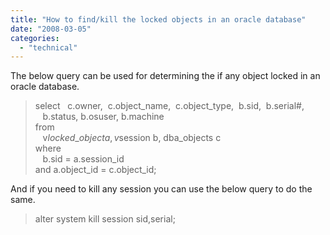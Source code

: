 ```yaml
---
title: "How to find/kill the locked objects in an oracle database"
date: "2008-03-05"
categories: 
  - "technical"
---
```


The below query can be used for determining the if any object locked in an oracle database.

> select   c.owner,  c.object\_name,  c.object\_type,  b.sid,  b.serial#,  
>    b.status, b.osuser, b.machine  
> from  
>    v$locked\_object a , v$session b, dba\_objects c  
> where  
>    b.sid = a.session\_id  
> and a.object\_id = c.object\_id;

And if you need to kill any session you can use the below query to do the same.

> alter system kill session sid,serial;
